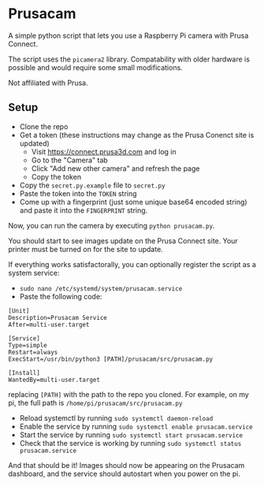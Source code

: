 # Prusacam
A simple python script that lets you use a Raspberry Pi camera with Prusa Connect.

The script uses the `picamera2` library. Compatability with older hardware is possible and would require some small modifications.

Not affiliated with Prusa.

## Setup
- Clone the repo
- Get a token (these instructions may change as the Prusa Conenct site is updated)
    - Visit https://connect.prusa3d.com and log in
    - Go to the "Camera" tab
    - Click "Add new other camera" and refresh the page
    - Copy the token
- Copy the `secret.py.example` file to `secret.py`
- Paste the token into the `TOKEN` string
- Come up with a fingerprint (just some unique base64 encoded string) and paste it into the `FINGERPRINT` string.

Now, you can run the camera by executing `python prusacam.py`.

You should start to see images update on the Prusa Connect site. Your printer must be turned on for the site to update.

If everything works satisfactorally, you can optionally register the script as a system service:

- `sudo nano /etc/systemd/system/prusacam.service`
- Paste the following code:
```
[Unit]
Description=Prusacam Service
After=multi-user.target

[Service]
Type=simple
Restart=always
ExecStart=/usr/bin/python3 [PATH]/prusacam/src/prusacam.py

[Install]
WantedBy=multi-user.target
```
replacing `[PATH]` with the path to the repo you cloned. For example, on my pi, the full path is `/home/pi/prusacam/src/prusacam.py`

- Reload systemctl by running `sudo systemctl daemon-reload`
- Enable the service by running `sudo systemctl enable prusacam.service`
- Start the service by running `sudo systemctl start prusacam.service`
- Check that the service is working by running `sudo systemctl status prusacam.service`

And that should be it! Images should now be appearing on the Prusacam dashboard, and the service should autostart when you power on the pi.
